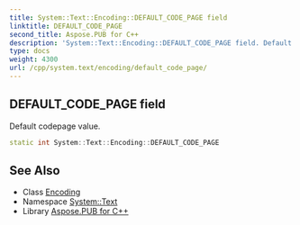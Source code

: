 ```yaml
---
title: System::Text::Encoding::DEFAULT_CODE_PAGE field
linktitle: DEFAULT_CODE_PAGE
second_title: Aspose.PUB for C++
description: 'System::Text::Encoding::DEFAULT_CODE_PAGE field. Default codepage value in C++.'
type: docs
weight: 4300
url: /cpp/system.text/encoding/default_code_page/
---
```

## DEFAULT_CODE_PAGE field


Default codepage value.

```cpp
static int System::Text::Encoding::DEFAULT_CODE_PAGE
```

## See Also

* Class [Encoding](../)
* Namespace [System::Text](../../)
* Library [Aspose.PUB for C++](../../../)
